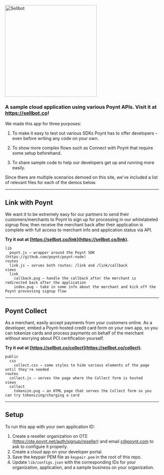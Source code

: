 <img src="https://sellbot.co/images/sellbot-1000.png" alt="Sellbot" width="300" />

### A sample cloud application using various Poynt APIs. Visit it at https://sellbot.co!

We made this app for three purposes:

1. To make it easy to test out various SDKs Poynt has to offer developers – even before writing any code on your own.

2. To show more complex flows such as Connect with Poynt that require some setup beforehand.

3. To share sample code to help our developers get up and running more easily.

Since there are multiple scenarios demoed on this site, we've included a list of relevant files for each of the demos below.

---

## Link with Poynt

We want it to be extremely easy for our partners to send their customers/merchants to Poynt to sign up for processing in our whitelabeled signup flow, then receive the merchant back after their application is complete with full access to merchant info and application status via API.

**Try it out at [https://sellbot.co/link](https://sellbot.co/link).**

```
lib
  poynt.js – wrapper around the Poynt SDK (https://github.com/poynt/poynt-node)
routes
  link.js – serves both routes: /link and /link/callback
views
  link
    callback.pug – handle the callback after the merchant is redirected back after the application
    index.pug - take in some info about the merchant and kick off the Poynt processing signup flow
```

---

## Poynt Collect

As a merchant, easily accept payments from your customers online. As a developer, embed a Poynt-hosted credit card form on your own app, so you can tokenize cards and process payments on behalf of the merchant without worrying about PCI certification yourself.

**Try it out at [https://sellbot.co/collect](https://sellbot.co/collect).**

```
public
  css
    collect.css – some styles to hide various elements of the page until they're needed
routes
  collect.js – serves the page where the Collect form is hosted
views
  collect
    tokenize.pug – an HTML page that serves the Collect form so you can try tokenizing/charging a card
```

---

## Setup

To run this app with your own application ID:

1. Create a reseller organization on OTE (https://ote.poynt.net/auth/signup/reseller) and email c@poynt.com to ask to configure it properly.
2. Create a cloud app on your developer portal.
3. Save the keypair PEM file as `keypair.pem` in the root of this repo.
4. Update `lib/configs.json` with the corresponding IDs for your organization, application, and a sample business on your organization.
